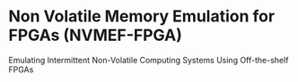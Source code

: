 # Non Volatile Memory Emulation for FPGAs (NVMEF-FPGA)
Emulating Intermittent Non-Volatile Computing Systems Using Off-the-shelf FPGAs
